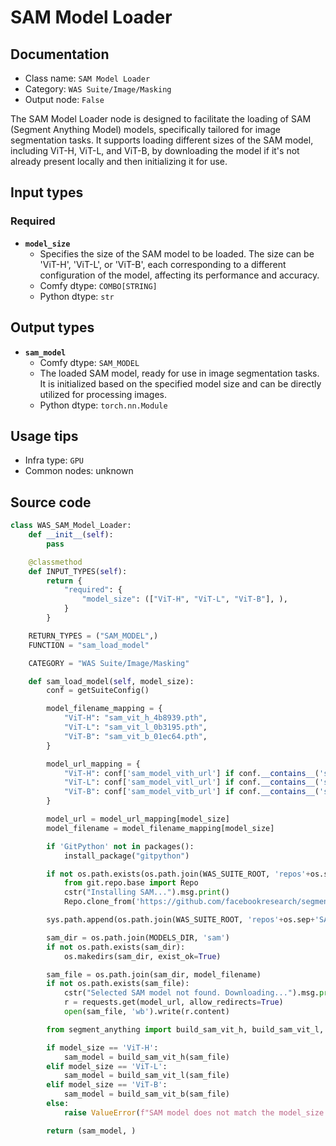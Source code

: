 # SAM Model Loader
## Documentation
- Class name: `SAM Model Loader`
- Category: `WAS Suite/Image/Masking`
- Output node: `False`

The SAM Model Loader node is designed to facilitate the loading of SAM (Segment Anything Model) models, specifically tailored for image segmentation tasks. It supports loading different sizes of the SAM model, including ViT-H, ViT-L, and ViT-B, by downloading the model if it's not already present locally and then initializing it for use.
## Input types
### Required
- **`model_size`**
    - Specifies the size of the SAM model to be loaded. The size can be 'ViT-H', 'ViT-L', or 'ViT-B', each corresponding to a different configuration of the model, affecting its performance and accuracy.
    - Comfy dtype: `COMBO[STRING]`
    - Python dtype: `str`
## Output types
- **`sam_model`**
    - Comfy dtype: `SAM_MODEL`
    - The loaded SAM model, ready for use in image segmentation tasks. It is initialized based on the specified model size and can be directly utilized for processing images.
    - Python dtype: `torch.nn.Module`
## Usage tips
- Infra type: `GPU`
- Common nodes: unknown


## Source code
```python
class WAS_SAM_Model_Loader:
    def __init__(self):
        pass

    @classmethod
    def INPUT_TYPES(self):
        return {
            "required": {
                "model_size": (["ViT-H", "ViT-L", "ViT-B"], ),
            }
        }

    RETURN_TYPES = ("SAM_MODEL",)
    FUNCTION = "sam_load_model"

    CATEGORY = "WAS Suite/Image/Masking"

    def sam_load_model(self, model_size):
        conf = getSuiteConfig()

        model_filename_mapping = {
            "ViT-H": "sam_vit_h_4b8939.pth",
            "ViT-L": "sam_vit_l_0b3195.pth",
            "ViT-B": "sam_vit_b_01ec64.pth",
        }

        model_url_mapping = {
            "ViT-H": conf['sam_model_vith_url'] if conf.__contains__('sam_model_vith_url') else r"https://dl.fbaipublicfiles.com/segment_anything/sam_vit_h_4b8939.pth",
            "ViT-L": conf['sam_model_vitl_url'] if conf.__contains__('sam_model_vitl_url') else r"https://dl.fbaipublicfiles.com/segment_anything/sam_vit_l_0b3195.pth",
            "ViT-B": conf['sam_model_vitb_url'] if conf.__contains__('sam_model_vitb_url') else r"https://dl.fbaipublicfiles.com/segment_anything/sam_vit_b_01ec64.pth",
        }

        model_url = model_url_mapping[model_size]
        model_filename = model_filename_mapping[model_size]

        if 'GitPython' not in packages():
            install_package("gitpython")

        if not os.path.exists(os.path.join(WAS_SUITE_ROOT, 'repos'+os.sep+'SAM')):
            from git.repo.base import Repo
            cstr("Installing SAM...").msg.print()
            Repo.clone_from('https://github.com/facebookresearch/segment-anything', os.path.join(WAS_SUITE_ROOT, 'repos'+os.sep+'SAM'))

        sys.path.append(os.path.join(WAS_SUITE_ROOT, 'repos'+os.sep+'SAM'))

        sam_dir = os.path.join(MODELS_DIR, 'sam')
        if not os.path.exists(sam_dir):
            os.makedirs(sam_dir, exist_ok=True)

        sam_file = os.path.join(sam_dir, model_filename)
        if not os.path.exists(sam_file):
            cstr("Selected SAM model not found. Downloading...").msg.print()
            r = requests.get(model_url, allow_redirects=True)
            open(sam_file, 'wb').write(r.content)

        from segment_anything import build_sam_vit_h, build_sam_vit_l, build_sam_vit_b

        if model_size == 'ViT-H':
            sam_model = build_sam_vit_h(sam_file)
        elif model_size == 'ViT-L':
            sam_model = build_sam_vit_l(sam_file)
        elif model_size == 'ViT-B':
            sam_model = build_sam_vit_b(sam_file)
        else:
            raise ValueError(f"SAM model does not match the model_size: '{model_size}'.")

        return (sam_model, )

```
